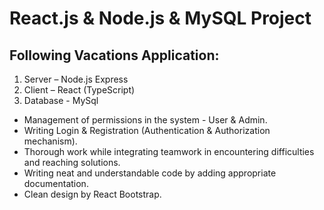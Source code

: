 # React.js & Node.js & MySQL Project
## Following Vacations Application:
1. Server – Node.js Express
2. Client – React (TypeScript)
3. Database - MySql
- Management of permissions in the system - User & Admin.
- Writing Login & Registration (Authentication & Authorization mechanism).
- Thorough work while integrating teamwork in encountering difficulties and reaching solutions.
- Writing neat and understandable code by adding appropriate documentation.
- Clean design by React Bootstrap.

